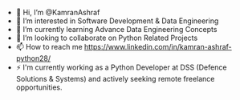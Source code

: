 - 👋 Hi, I’m @KamranAshraf
- 👀 I’m interested in Software Development & Data Engineering
- 🌱 I’m currently learning Advance Data Engineering Concepts
- 💞️ I’m looking to collaborate on Python Related Projects
- 📫 How to reach me https://www.linkedin.com/in/kamran-ashraf-python28/
- ⚡ I'm currently working as a Python Developer at DSS (Defence Solutions & Systems) and actively seeking remote freelance opportunities.

<!---
KamranAshraf10/KamranAshraf10 is a ✨ special ✨ repository because its `README.md` (this file) appears on your GitHub profile.
You can click the Preview link to take a look at your changes.
--->
